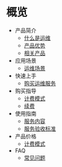 # 概览

* 产品简介
    * [什么是运维](service/uops/intfo/whatisops)
    * [产品优势](service/uops/intfo/advantages)
    * [相关产品](service/uops/intfo/related)
* 应用场景
    * [运维场景](service/uops/scene/ops-scene)
* 快速上手
    * [购买运维服务](service/uops/quick/ops-quick)
* 购买指导
    * [计费模式](service/uops/newuser/ops-newuser)
    * [续费](service/uops/newuser/renew)
* 使用指南
    * [服务内容](service/uops/guide/service-content)
    * [服务验收标准](service/uops/guide/check)
* 产品价格
    * [计费模式](service/uops/price/ops-price)
* FAQ
    * [常见问题](service/uops/faq/ops-faq)












    
   
   
    
        
